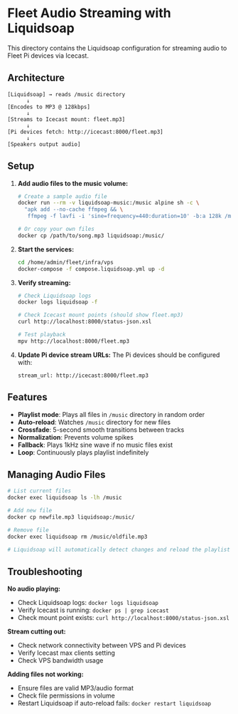 # Fleet Audio Streaming with Liquidsoap

This directory contains the Liquidsoap configuration for streaming audio to Fleet Pi devices via Icecast.

## Architecture

```
[Liquidsoap] → reads /music directory
      ↓
[Encodes to MP3 @ 128kbps]
      ↓
[Streams to Icecast mount: fleet.mp3]
      ↓
[Pi devices fetch: http://icecast:8000/fleet.mp3]
      ↓
[Speakers output audio]
```

## Setup

1. **Add audio files to the music volume:**
   ```bash
   # Create a sample audio file
   docker run --rm -v liquidsoap-music:/music alpine sh -c \
     "apk add --no-cache ffmpeg && \
      ffmpeg -f lavfi -i 'sine=frequency=440:duration=10' -b:a 128k /music/test-tone.mp3"

   # Or copy your own files
   docker cp /path/to/song.mp3 liquidsoap:/music/
   ```

2. **Start the services:**
   ```bash
   cd /home/admin/fleet/infra/vps
   docker-compose -f compose.liquidsoap.yml up -d
   ```

3. **Verify streaming:**
   ```bash
   # Check Liquidsoap logs
   docker logs liquidsoap -f

   # Check Icecast mount points (should show fleet.mp3)
   curl http://localhost:8000/status-json.xsl

   # Test playback
   mpv http://localhost:8000/fleet.mp3
   ```

4. **Update Pi device stream URLs:**
   The Pi devices should be configured with:
   ```
   stream_url: http://icecast:8000/fleet.mp3
   ```

## Features

- **Playlist mode**: Plays all files in `/music` directory in random order
- **Auto-reload**: Watches `/music` directory for new files
- **Crossfade**: 5-second smooth transitions between tracks
- **Normalization**: Prevents volume spikes
- **Fallback**: Plays 1kHz sine wave if no music files exist
- **Loop**: Continuously plays playlist indefinitely

## Managing Audio Files

```bash
# List current files
docker exec liquidsoap ls -lh /music

# Add new file
docker cp newfile.mp3 liquidsoap:/music/

# Remove file
docker exec liquidsoap rm /music/oldfile.mp3

# Liquidsoap will automatically detect changes and reload the playlist
```

## Troubleshooting

**No audio playing:**
- Check Liquidsoap logs: `docker logs liquidsoap`
- Verify Icecast is running: `docker ps | grep icecast`
- Check mount point exists: `curl http://localhost:8000/status-json.xsl`

**Stream cutting out:**
- Check network connectivity between VPS and Pi devices
- Verify Icecast max clients setting
- Check VPS bandwidth usage

**Adding files not working:**
- Ensure files are valid MP3/audio format
- Check file permissions in volume
- Restart Liquidsoap if auto-reload fails: `docker restart liquidsoap`
